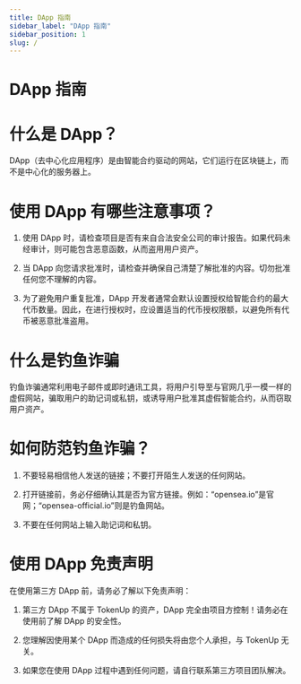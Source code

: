 ```yaml
---
title: DApp 指南
sidebar_label: "DApp 指南"
sidebar_position: 1
slug: /
---
```


# **DApp 指南**

# 什么是 DApp？

DApp（去中心化应用程序）是由智能合约驱动的网站，它们运行在区块链上，而不是中心化的服务器上。

# 使用 DApp 有哪些注意事项？

1. 使用 DApp 时，请检查项目是否有来自合法安全公司的审计报告。如果代码未经审计，则可能包含恶意函数，从而盗用用户资产。

2. 当 DApp 向您请求批准时，请检查并确保自己清楚了解批准的内容。切勿批准任何您不理解的内容。

3. 为了避免用户重复批准，DApp 开发者通常会默认设置授权给智能合约的最大代币数量。因此，在进行授权时，应设置适当的代币授权限额，以避免所有代币被恶意批准盗用。

# 什么是钓鱼诈骗

钓鱼诈骗通常利用电子邮件或即时通讯工具，将用户引导至与官网几乎一模一样的虚假网站，骗取用户的助记词或私钥，或诱导用户批准其虚假智能合约，从而窃取用户资产。

# 如何防范钓鱼诈骗？

1. 不要轻易相信他人发送的链接；不要打开陌生人发送的任何网站。

2. 打开链接前，务必仔细确认其是否为官方链接。例如：“opensea.io”是官网；“opensea-official.io”则是钓鱼网站。

3. 不要在任何网站上输入助记词和私钥。

# 使用 DApp 免责声明

在使用第三方 DApp 前，请务必了解以下免责声明：

1. 第三方 DApp 不属于 TokenUp 的资产，DApp 完全由项目方控制！请务必在使用前了解 DApp 的安全性。

2. 您理解因使用某个 DApp 而造成的任何损失将由您个人承担，与 TokenUp 无关。

3. 如果您在使用 DApp 过程中遇到任何问题，请自行联系第三方项目团队解决。